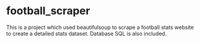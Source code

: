 # football_scraper
This is a project which used beautifulsoup to scrape a football stats website to create a detailed stats dataset. Database SQL is also included.
